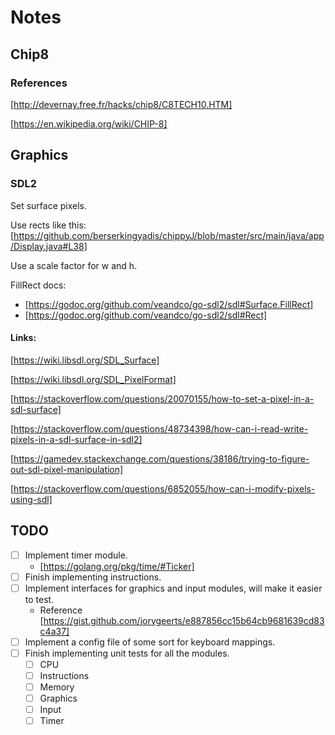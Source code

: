 # Notes
## Chip8

### References

[http://devernay.free.fr/hacks/chip8/C8TECH10.HTM]

[https://en.wikipedia.org/wiki/CHIP-8]

## Graphics

### SDL2

Set surface pixels.

Use rects like this: [https://github.com/berserkingyadis/chippyJ/blob/master/src/main/java/app/Display.java#L38] 

Use a scale factor for w and h.

FillRect docs:
 - [https://godoc.org/github.com/veandco/go-sdl2/sdl#Surface.FillRect]
 - [https://godoc.org/github.com/veandco/go-sdl2/sdl#Rect]

#### Links:

[https://wiki.libsdl.org/SDL_Surface]

[https://wiki.libsdl.org/SDL_PixelFormat]

[https://stackoverflow.com/questions/20070155/how-to-set-a-pixel-in-a-sdl-surface]

[https://stackoverflow.com/questions/48734398/how-can-i-read-write-pixels-in-a-sdl-surface-in-sdl2]

[https://gamedev.stackexchange.com/questions/38186/trying-to-figure-out-sdl-pixel-manipulation]

[https://stackoverflow.com/questions/6852055/how-can-i-modify-pixels-using-sdl]

## TODO
- [ ] Implement timer module.
    - [https://golang.org/pkg/time/#Ticker]
- [ ] Finish implementing instructions.
- [ ] Implement interfaces for graphics and input modules, will make it easier to test.
    - Reference [https://gist.github.com/jorygeerts/e887856cc15b64cb9681639cd83c4a37]
- [ ] Implement a config file of some sort for keyboard mappings.
- [ ] Finish implementing unit tests for all the modules.
    - [ ] CPU
    - [ ] Instructions
    - [ ] Memory
    - [ ] Graphics
    - [ ] Input
    - [ ] Timer